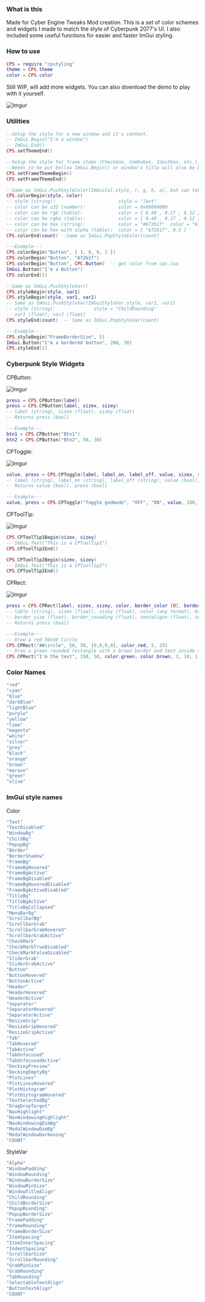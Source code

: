 ### What is this
Made for Cyber Engine Tweaks Mod creation.
This is a set of color schemes and widgets I made to match the style of Cyberpunk 2077's UI.
I also included some useful functions for easier and faster ImGui styling.

### How to use
```lua
CPS = require "cpstyling"
theme = CPS.theme
color = CPS.color
```
Still WIP, will add more widgets. You can also download the demo to play with it yourself.

![Imgur](https://i.imgur.com/fe3cd4w.png)

### Utilities
```lua
--Setup the style for a new window and it's content.
-- ImGui.Begin("I'm a window")
-- ImGui.End()
CPS.setThemeEnd()

--Setup the style for frame items (Checkbox, Combobox, Inputbox, etc.),
--Needs to be put bellow ImGui.Begin() or window's title will also be bordered.
CPS.setFrameThemeBegin()
CPS.setFrameThemeEnd()

--Same as ImGui.PushStyleColor(ImGuiCol.style, r, g, b, a), but can take any color format.
CPS.colorBegin(style, color)
-- style (string):                       style = "Text"
-- color can be u32 (number):            color = 0x00000000
-- color can be rgb (table):             color = { 0.40 , 0.17 , 0.12 }
-- color can be rgba (table):            color = { 0.40 , 0.17 , 0.12 , 0.5 }
-- color can be hex (string):            color = "#672b1f"  color = "672b1f"
-- color can be hex with alpha (table):  color = { "672b1f", 0.5 }
CPS.colorEnd(count) --Same as ImGui.PopStyleColor(count)

---Example---
CPS.colorBegin("Button", { 1, 0, 0, 1 })
CPS.colorBegin("Button", "672b1f")
CPS.colorBegin("Button", CPC.Button)  -- get color from cpc.lua
ImGui.Button("I'm a Button")
CPS.colorEnd(1)

--Same as ImGui.PushStyleVar()
CPS.styleBegin(style, var1)
CPS.styleBegin(style, var1, var2)
-- Same as ImGui.PushStyleVar(ImGuiStyleVar.style, var1, var2)
-- style (string):              style = "ChildRounding"
-- var1 (float), var2 (float)
CPS.styleEnd(count)  -- Same as ImGui.PopStyleVar(count)

---Example---
CPS.styleBegin("FrameBorderSize", 5)
ImGui.Button("I'm a bordered button", 200, 30)
CPS.styleEnd(1)
```
### Cyberpunk Style Widgets

CPButton:

![Imgur](https://i.imgur.com/4neA19J.gif)
```lua
press = CPS.CPButton(label)
press = CPS.CPButton(label, sizex, sizey)
-- label (string), sizex (float), sizey (float)
-- Returns press (bool)

---Example---
btn1 = CPS.CPButton("Btn1")
btn2 = CPS.CPButton("Btn2", 50, 30)
```
CPToggle:

![Imgur](https://i.imgur.com/gTwpaLY.gif)
```lua
value, press = CPS.CPToggle(label, label_on, label_off, value, sizex, sizey)
-- label (string), label_on (string), label_off (string), value (bool), sizex (float), sizey (float)
-- Returns value (bool), press (bool)

---Example---
value, press = CPS.CPToggle("Toggle godmode", "OFF", "ON", value, 180, 0)
```
CPToolTip:

![Imgur](https://i.imgur.com/i467ORZ.gif)
```lua
CPS.CPToolTip1Begin(sizex, sizey)
-- ImGui.Text("This is a CPToolTip1")
CPS.CPToolTip1End()

CPS.CPToolTip2Begin(sizex, sizey)
-- ImGui.Text("This is a CPToolTip2")
CPS.CPToolTip2End()
```
CPRect:

![Imgur](https://i.imgur.com/M5FHWtb.png)
```lua
press = CPS.CPRect(label, sizex, sizey, color, border_color [O], border_size [O], border_rounding [O], textalignx [O], textaligny [O])
-- lable (string), sizex (float), sizey (float), color (any format), border_color (any format)
-- border_size (float), border_rounding (float), textalignx (float), textaligny (float)
-- Returns press (bool)

---Example---
-- Draw a red 50x50 Circle
CPS.CPRect("##circle", 50, 50, {0,0,0,0}, color.red, 5, 25)
-- Draw a green rounded rectangle with a brown border and text inside aligned to the right. 
CPS.CPRect("I'm the text", 150, 50, color.green, color.brown, 3, 10, 1, 0.5)
```

### Color Names
```lua
"red"
"cyan"
"blue"
"darkBlue"
"lightBlue"
"purple"
"yellow"
"lime"
"magenta"
"white"
"silver"
"grey"
"black"
"orange"
"brown"
"maroon"
"green"
"olive"
```


### ImGui style names
Color
```lua
"Text"
"TextDisabled"
"WindowBg"
"ChildBg"
"PopupBg"
"Border"
"BorderShadow"
"FrameBg"
"FrameBgHovered"
"FrameBgActive"
"FrameBgDisabled"
"FrameBgHoveredDisabled"
"FrameBgActiveDisabled"
"TitleBg"
"TitleBgActive"
"TitleBgCollapsed"
"MenuBarBg"
"ScrollbarBg"
"ScrollbarGrab"
"ScrollbarGrabHovered"
"ScrollbarGrabActive"
"CheckMark"
"CheckMarkTrueDisabled"
"CheckMarkFalseDisabled"
"SliderGrab"
"SliderGrabActive"
"Button"
"ButtonHovered"
"ButtonActive"
"Header"
"HeaderHovered"
"HeaderActive"
"Separator"
"SeparatorHovered"
"SeparatorActive"
"ResizeGrip"
"ResizeGripHovered"
"ResizeGripActive"
"Tab"
"TabHovered"
"TabActive"
"TabUnfocused"
"TabUnfocusedActive"
"DockingPreview"
"DockingEmptyBg"
"PlotLines"
"PlotLinesHovered"
"PlotHistogram"
"PlotHistogramHovered"
"TextSelectedBg"
"DragDropTarget"
"NavHighlight"
"NavWindowingHighlight"
"NavWindowingDimBg"
"ModalWindowDimBg"
"ModalWindowDarkening"
"COUNT"
```

StyleVar
```lua
"Alpha"
"WindowPadding"
"WindowRounding"
"WindowBorderSize"
"WindowMinSize"
"WindowTitleAlign"
"ChildRounding"
"ChildBorderSize"
"PopupRounding"
"PopupBorderSize"
"FramePadding"
"FrameRounding"
"FrameBorderSize"
"ItemSpacing"
"ItemInnerSpacing"
"IndentSpacing"
"ScrollbarSize"
"ScrollbarRounding"
"GrabMinSize"
"GrabRounding"
"TabRounding"
"SelectableTextAlign"
"ButtonTextAlign"
"COUNT"
```

